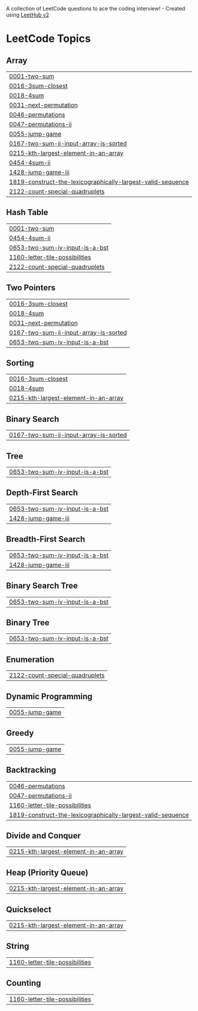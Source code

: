 A collection of LeetCode questions to ace the coding interview! - Created using [LeetHub v2](https://github.com/arunbhardwaj/LeetHub-2.0)
<!---LeetCode Topics Start-->
# LeetCode Topics
## Array
|  |
| ------- |
| [0001-two-sum](https://github.com/AtharvaSardesai1/LeetCode/tree/master/0001-two-sum) |
| [0016-3sum-closest](https://github.com/AtharvaSardesai1/LeetCode/tree/master/0016-3sum-closest) |
| [0018-4sum](https://github.com/AtharvaSardesai1/LeetCode/tree/master/0018-4sum) |
| [0031-next-permutation](https://github.com/AtharvaSardesai1/LeetCode/tree/master/0031-next-permutation) |
| [0046-permutations](https://github.com/AtharvaSardesai1/LeetCode/tree/master/0046-permutations) |
| [0047-permutations-ii](https://github.com/AtharvaSardesai1/LeetCode/tree/master/0047-permutations-ii) |
| [0055-jump-game](https://github.com/AtharvaSardesai1/LeetCode/tree/master/0055-jump-game) |
| [0167-two-sum-ii-input-array-is-sorted](https://github.com/AtharvaSardesai1/LeetCode/tree/master/0167-two-sum-ii-input-array-is-sorted) |
| [0215-kth-largest-element-in-an-array](https://github.com/AtharvaSardesai1/LeetCode/tree/master/0215-kth-largest-element-in-an-array) |
| [0454-4sum-ii](https://github.com/AtharvaSardesai1/LeetCode/tree/master/0454-4sum-ii) |
| [1428-jump-game-iii](https://github.com/AtharvaSardesai1/LeetCode/tree/master/1428-jump-game-iii) |
| [1819-construct-the-lexicographically-largest-valid-sequence](https://github.com/AtharvaSardesai1/LeetCode/tree/master/1819-construct-the-lexicographically-largest-valid-sequence) |
| [2122-count-special-quadruplets](https://github.com/AtharvaSardesai1/LeetCode/tree/master/2122-count-special-quadruplets) |
## Hash Table
|  |
| ------- |
| [0001-two-sum](https://github.com/AtharvaSardesai1/LeetCode/tree/master/0001-two-sum) |
| [0454-4sum-ii](https://github.com/AtharvaSardesai1/LeetCode/tree/master/0454-4sum-ii) |
| [0653-two-sum-iv-input-is-a-bst](https://github.com/AtharvaSardesai1/LeetCode/tree/master/0653-two-sum-iv-input-is-a-bst) |
| [1160-letter-tile-possibilities](https://github.com/AtharvaSardesai1/LeetCode/tree/master/1160-letter-tile-possibilities) |
| [2122-count-special-quadruplets](https://github.com/AtharvaSardesai1/LeetCode/tree/master/2122-count-special-quadruplets) |
## Two Pointers
|  |
| ------- |
| [0016-3sum-closest](https://github.com/AtharvaSardesai1/LeetCode/tree/master/0016-3sum-closest) |
| [0018-4sum](https://github.com/AtharvaSardesai1/LeetCode/tree/master/0018-4sum) |
| [0031-next-permutation](https://github.com/AtharvaSardesai1/LeetCode/tree/master/0031-next-permutation) |
| [0167-two-sum-ii-input-array-is-sorted](https://github.com/AtharvaSardesai1/LeetCode/tree/master/0167-two-sum-ii-input-array-is-sorted) |
| [0653-two-sum-iv-input-is-a-bst](https://github.com/AtharvaSardesai1/LeetCode/tree/master/0653-two-sum-iv-input-is-a-bst) |
## Sorting
|  |
| ------- |
| [0016-3sum-closest](https://github.com/AtharvaSardesai1/LeetCode/tree/master/0016-3sum-closest) |
| [0018-4sum](https://github.com/AtharvaSardesai1/LeetCode/tree/master/0018-4sum) |
| [0215-kth-largest-element-in-an-array](https://github.com/AtharvaSardesai1/LeetCode/tree/master/0215-kth-largest-element-in-an-array) |
## Binary Search
|  |
| ------- |
| [0167-two-sum-ii-input-array-is-sorted](https://github.com/AtharvaSardesai1/LeetCode/tree/master/0167-two-sum-ii-input-array-is-sorted) |
## Tree
|  |
| ------- |
| [0653-two-sum-iv-input-is-a-bst](https://github.com/AtharvaSardesai1/LeetCode/tree/master/0653-two-sum-iv-input-is-a-bst) |
## Depth-First Search
|  |
| ------- |
| [0653-two-sum-iv-input-is-a-bst](https://github.com/AtharvaSardesai1/LeetCode/tree/master/0653-two-sum-iv-input-is-a-bst) |
| [1428-jump-game-iii](https://github.com/AtharvaSardesai1/LeetCode/tree/master/1428-jump-game-iii) |
## Breadth-First Search
|  |
| ------- |
| [0653-two-sum-iv-input-is-a-bst](https://github.com/AtharvaSardesai1/LeetCode/tree/master/0653-two-sum-iv-input-is-a-bst) |
| [1428-jump-game-iii](https://github.com/AtharvaSardesai1/LeetCode/tree/master/1428-jump-game-iii) |
## Binary Search Tree
|  |
| ------- |
| [0653-two-sum-iv-input-is-a-bst](https://github.com/AtharvaSardesai1/LeetCode/tree/master/0653-two-sum-iv-input-is-a-bst) |
## Binary Tree
|  |
| ------- |
| [0653-two-sum-iv-input-is-a-bst](https://github.com/AtharvaSardesai1/LeetCode/tree/master/0653-two-sum-iv-input-is-a-bst) |
## Enumeration
|  |
| ------- |
| [2122-count-special-quadruplets](https://github.com/AtharvaSardesai1/LeetCode/tree/master/2122-count-special-quadruplets) |
## Dynamic Programming
|  |
| ------- |
| [0055-jump-game](https://github.com/AtharvaSardesai1/LeetCode/tree/master/0055-jump-game) |
## Greedy
|  |
| ------- |
| [0055-jump-game](https://github.com/AtharvaSardesai1/LeetCode/tree/master/0055-jump-game) |
## Backtracking
|  |
| ------- |
| [0046-permutations](https://github.com/AtharvaSardesai1/LeetCode/tree/master/0046-permutations) |
| [0047-permutations-ii](https://github.com/AtharvaSardesai1/LeetCode/tree/master/0047-permutations-ii) |
| [1160-letter-tile-possibilities](https://github.com/AtharvaSardesai1/LeetCode/tree/master/1160-letter-tile-possibilities) |
| [1819-construct-the-lexicographically-largest-valid-sequence](https://github.com/AtharvaSardesai1/LeetCode/tree/master/1819-construct-the-lexicographically-largest-valid-sequence) |
## Divide and Conquer
|  |
| ------- |
| [0215-kth-largest-element-in-an-array](https://github.com/AtharvaSardesai1/LeetCode/tree/master/0215-kth-largest-element-in-an-array) |
## Heap (Priority Queue)
|  |
| ------- |
| [0215-kth-largest-element-in-an-array](https://github.com/AtharvaSardesai1/LeetCode/tree/master/0215-kth-largest-element-in-an-array) |
## Quickselect
|  |
| ------- |
| [0215-kth-largest-element-in-an-array](https://github.com/AtharvaSardesai1/LeetCode/tree/master/0215-kth-largest-element-in-an-array) |
## String
|  |
| ------- |
| [1160-letter-tile-possibilities](https://github.com/AtharvaSardesai1/LeetCode/tree/master/1160-letter-tile-possibilities) |
## Counting
|  |
| ------- |
| [1160-letter-tile-possibilities](https://github.com/AtharvaSardesai1/LeetCode/tree/master/1160-letter-tile-possibilities) |
<!---LeetCode Topics End-->